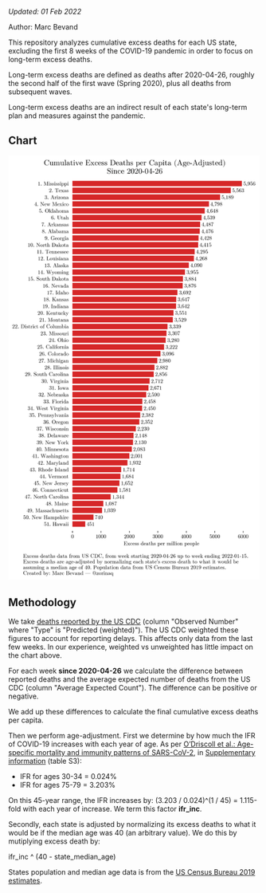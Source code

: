 *Updated: 01 Feb 2022*

Author: Marc Bevand

This repository analyzes cumulative excess deaths for each US state, excluding
the first 8 weeks of the COVID-19 pandemic in order to focus on
long-term excess deaths.

Long-term excess deaths are defined as deaths after 2020-04-26, roughly the
second half of the first wave (Spring 2020), plus all deaths from subsequent
waves.

Long-term excess deaths are an indirect result of each state's long-term plan
and measures against the pandemic.

## Chart

![Cumulative excess deaths for each US state](e.png)

## Methodology

We take [deaths reported by the US
CDC](https://data.cdc.gov/NCHS/Excess-Deaths-Associated-with-COVID-19/xkkf-xrst/)
(column "Observed Number" where "Type" is "Predicted (weighted)"). The US
CDC weighted these figures to account for reporting delays. This
affects only data from the last few weeks. In our experience, weighted vs
unweighted has little impact on the chart above.

For each week **since 2020-04-26** we calculate the difference between reported
deaths and the average expected number of deaths from the US CDC (column
"Average Expected Count"). The difference can be positive or negative.

We add up these differences to calculate the final cumulative excess deaths
per capita.

Then we perform age-adjustment. First we determine by how much the IFR of COVID-19
increases with each year of age. As per [O’Driscoll et al.: Age-specific mortality and immunity patterns of SARS-CoV-2](https://www.nature.com/articles/s41586-020-2918-0), in [Supplementary information](https://static-content.springer.com/esm/art%3A10.1038%2Fs41586-020-2918-0/MediaObjects/41586_2020_2918_MOESM1_ESM.pdf) (table S3):

* IFR for ages 30-34 = 0.024%
* IFR for ages 75-79 = 3.203%

On this 45-year range, the IFR increases by: (3.203 / 0.024)^(1 / 45) =
1.115-fold with each year of increase. We term this factor **ifr_inc**.

Secondly, each state is adjusted by normalizing its
excess deaths to what it would be if the median age was 40 (an arbitrary
value). We do this by mutiplying excess death by:

ifr_inc ^ (40 - state_median_age)

States population and median age data is from the [US Census Bureau 2019 estimates](https://www2.census.gov/programs-surveys/popest/datasets/2010-2019/state/detail/SCPRC-EST2019-18+POP-RES.csv).
